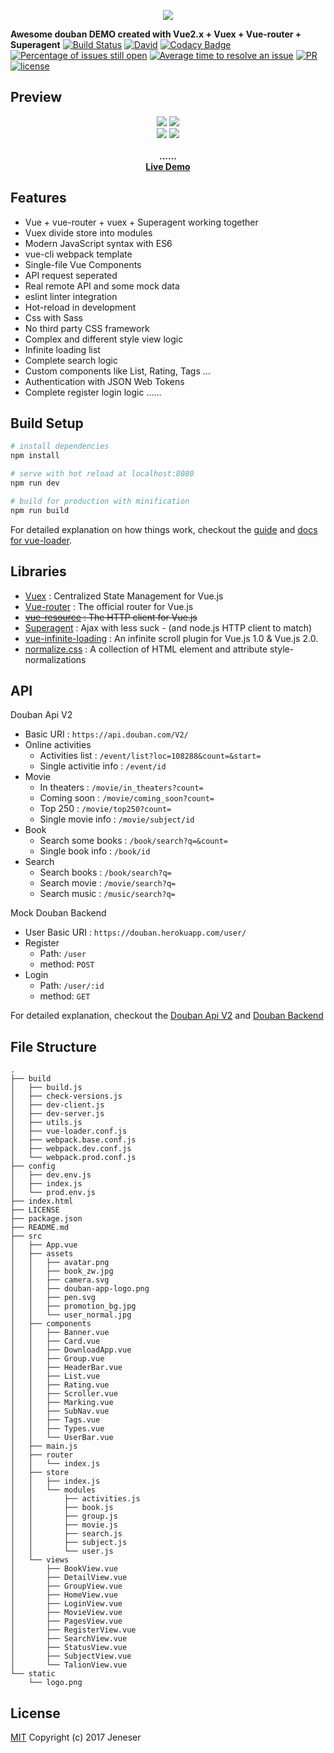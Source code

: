 <p align="center">
	<img src="https://raw.githubusercontent.com/jeneser/jeneser.github.io/master/assets/images/douban/douban_logo.png">
</p>

<p align="center">

**Awesome douban DEMO created with Vue2.x + Vuex + Vue-router + Superagent**
[![Build Status](https://travis-ci.org/jeneser/douban.svg?branch=master)](https://travis-ci.org/jeneser/douban) [![David](https://img.shields.io/david/expressjs/express.svg?style=flat-square)](https://github.com/jeneser/douban) [![Codacy Badge](https://api.codacy.com/project/badge/Grade/aa2dd7f4191546258edf6e55464d1962)](https://www.codacy.com/app/jeneser/douban?utm_source=github.com&amp;utm_medium=referral&amp;utm_content=jeneser/douban&amp;utm_campaign=Badge_Grade) [![Percentage of issues still open](http://isitmaintained.com/badge/open/jeneser/douban.svg)](http://isitmaintained.com/project/jeneser/douban "Percentage of issues still open") [![Average time to resolve an issue](http://isitmaintained.com/badge/resolution/jeneser/douban.svg)](http://isitmaintained.com/project/jeneser/douban "Average time to resolve an issue") [![PR](https://img.shields.io/badge/PR-welcome-brightgreen.svg)](https://github.com/jeneser/douban/pulls) [![license](https://img.shields.io/badge/license-MIT-brightgreen.svg)](https://github.com/jeneser/douban/blob/master/LICENSE)

</p>

## Preview

<p align="center">
    <img src="https://raw.githubusercontent.com/jeneser/jeneser.github.io/master/assets/images/douban/douban_home.gif" >
    <img src="https://raw.githubusercontent.com/jeneser/jeneser.github.io/master/assets/images/douban/douban_movie.gif" >
    <br>
     <img src="https://raw.githubusercontent.com/jeneser/jeneser.github.io/master/assets/images/douban/douban_login.gif" >
    <img src="https://raw.githubusercontent.com/jeneser/jeneser.github.io/master/assets/images/douban/douban_search.gif" >
    <br><br>
    <strong>......</strong>
    <br>
	 <strong><a href="https://jeneser.github.io/douban/">Live Demo</a></strong>
</p>

## Features

- Vue + vue-router + vuex + Superagent working together
- Vuex divide store into modules
- Modern JavaScript syntax with ES6
- vue-cli webpack template
- Single-file Vue Components
- API request seperated
- Real remote API and some mock data
- eslint linter integration
- Hot-reload in development
- Css with Sass
- No third party CSS framework
- Complex and different style view logic
- Infinite loading list
- Complete search logic
- Custom components like List, Rating, Tags ...
- Authentication with JSON Web Tokens
- Complete register login logic
......


## Build Setup

``` bash
# install dependencies
npm install

# serve with hot reload at localhost:8080
npm run dev

# build for production with minification
npm run build

```

For detailed explanation on how things work, checkout the [guide](http://vuejs-templates.github.io/webpack/) and [docs for vue-loader](http://vuejs.github.io/vue-loader).

## Libraries

- [Vuex](https://vuex.vuejs.org) : Centralized State Management for Vue.js
- [Vue-router](http://router.vuejs.org/) : The official router for Vue.js
- ~~[vue-resource](https://github.com/pagekit/vue-resource) : The HTTP client for Vue.js~~
- [Superagent](https://github.com/visionmedia/superagent) : Ajax with less suck - (and node.js HTTP client to match)
- [vue-infinite-loading](https://github.com/PeachScript/vue-infinite-loading) : An infinite scroll plugin for Vue.js 1.0 & Vue.js 2.0.
- [normalize.css](https://github.com/necolas/normalize.css) :  A collection of HTML element and attribute style-normalizations

## API

Douban Api V2
- Basic URI : `https://api.douban.com/V2/`
- Online activities
  - Activities list : `/event/list?loc=108288&count=&start=`
  - Single activitie info : `/event/id`
- Movie
  - In theaters : `/movie/in_theaters?count=`
  - Coming soon : `/movie/coming_soon?count=`
  - Top 250 : `/movie/top250?count=`
  - Single movie info : `/movie/subject/id`
- Book
  - Search some books : `/book/search?q=&count=`
  - Single book info : `/book/id`
- Search
  - Search books : `/book/search?q=`
  - Search movie : `/movie/search?q=`
  - Search music : `/music/search?q=`

Mock Douban Backend
- User Basic URI : `https://douban.herokuapp.com/user/`
- Register
  - Path: `/user`
  - method: `POST`
- Login
  - Path: `/user/:id`
  - method: `GET`

For detailed explanation, checkout the [Douban Api V2](https://developers.douban.com/wiki/?title=api_v2) and [Douban Backend](https://github.com/jeneser/douban-backend)

## File Structure
```
.
├── build
│   ├── build.js
│   ├── check-versions.js
│   ├── dev-client.js
│   ├── dev-server.js
│   ├── utils.js
│   ├── vue-loader.conf.js
│   ├── webpack.base.conf.js
│   ├── webpack.dev.conf.js
│   └── webpack.prod.conf.js
├── config
│   ├── dev.env.js
│   ├── index.js
│   └── prod.env.js
├── index.html
├── LICENSE
├── package.json
├── README.md
├── src
│   ├── App.vue
│   ├── assets
│   │   ├── avatar.png
│   │   ├── book_zw.jpg
│   │   ├── camera.svg
│   │   ├── douban-app-logo.png
│   │   ├── pen.svg
│   │   ├── promotion_bg.jpg
│   │   └── user_normal.jpg
│   ├── components
│   │   ├── Banner.vue
│   │   ├── Card.vue
│   │   ├── DownloadApp.vue
│   │   ├── Group.vue
│   │   ├── HeaderBar.vue
│   │   ├── List.vue
│   │   ├── Rating.vue
│   │   ├── Scroller.vue
│   │   ├── Marking.vue
│   │   ├── SubNav.vue
│   │   ├── Tags.vue
│   │   ├── Types.vue
│   │   └── UserBar.vue
│   ├── main.js
│   ├── router
│   │   └── index.js
│   ├── store
│   │   ├── index.js
│   │   └── modules
│   │       ├── activities.js
│   │       ├── book.js
│   │       ├── group.js
│   │       ├── movie.js
│   │       ├── search.js
│   │       ├── subject.js
│   │       └── user.js
│   └── views
│       ├── BookView.vue
│       ├── DetailView.vue
│       ├── GroupView.vue
│       ├── HomeView.vue
│       ├── LoginView.vue
│       ├── MovieView.vue
│       ├── PagesView.vue
│       ├── RegisterView.vue
│       ├── SearchView.vue
│       ├── StatusView.vue
│       ├── SubjectView.vue
│       └── TalionView.vue
└── static
    └── logo.png
```

## License

[MIT](https://github.com/jeneser/douban/blob/master/LICENSE) Copyright (c) 2017 Jeneser
